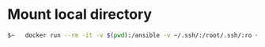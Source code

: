 # Mount local directory
```bash
$~   docker run --rm -it -v $(pwd):/ansible -v ~/.ssh/:/root/.ssh/:ro <containername>:latest /bin/sh
```
